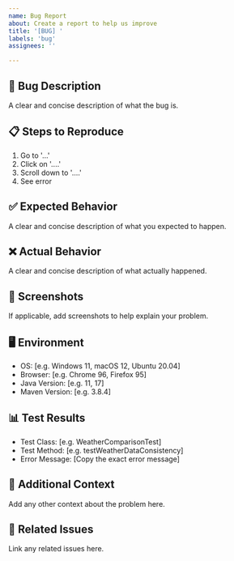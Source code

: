 ```yaml
---
name: Bug Report
about: Create a report to help us improve
title: '[BUG] '
labels: 'bug'
assignees: ''

---
```


## 🐛 Bug Description
A clear and concise description of what the bug is.

## 📋 Steps to Reproduce
1. Go to '...'
2. Click on '....'
3. Scroll down to '....'
4. See error

## ✅ Expected Behavior
A clear and concise description of what you expected to happen.

## ❌ Actual Behavior
A clear and concise description of what actually happened.

## 📸 Screenshots
If applicable, add screenshots to help explain your problem.

## 🖥️ Environment
- OS: [e.g. Windows 11, macOS 12, Ubuntu 20.04]
- Browser: [e.g. Chrome 96, Firefox 95]
- Java Version: [e.g. 11, 17]
- Maven Version: [e.g. 3.8.4]

## 📊 Test Results
- Test Class: [e.g. WeatherComparisonTest]
- Test Method: [e.g. testWeatherDataConsistency]
- Error Message: [Copy the exact error message]

## 📝 Additional Context
Add any other context about the problem here.

## 🔗 Related Issues
Link any related issues here.
